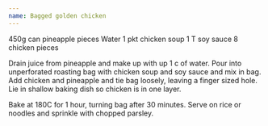 ```yaml
---
name: Bagged golden chicken
---
```


450g can pineapple pieces
Water
1 pkt chicken soup
1 T soy sauce
8 chicken pieces

Drain juice from pineapple and make up with up 1 c of water.  Pour into unperforated roasting bag with chicken soup and soy sauce and mix in bag.  Add chicken and pineapple and tie bag loosely, leaving a finger sized hole.  Lie in shallow baking dish so chicken is in one layer.  

Bake at 180C for 1 hour, turning bag after 30 minutes.  Serve on rice or noodles and sprinkle with chopped parsley.

